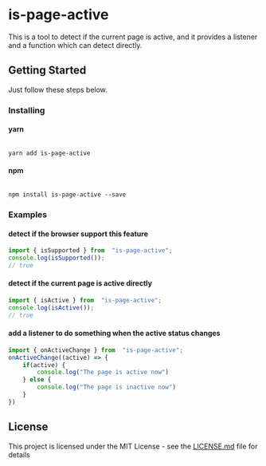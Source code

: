 
# is-page-active

  

This is a tool to detect if the current page is active, and it provides a listener and a function which can detect directly.

  

## Getting Started

  

Just follow these steps below.

  

### Installing

  

#### yarn

  

```

yarn add is-page-active

```

  

#### npm

  

```

npm install is-page-active --save

```

  

### Examples

#### detect if the browser support this feature

```javascript
import { isSupported } from  "is-page-active";
console.log(isSupported());
// true
```

#### detect if the current page is active directly

```javascript
import { isActive } from  "is-page-active";
console.log(isActive());
// true
```

#### add a listener to do something when the active status changes

```javascript
import { onActiveChange } from  "is-page-active";
onActiveChange((active) => {
	if(active) {
		console.log("The page is active now")
	} else {
		console.log("The page is inactive now")
	}
})
```

## License

  

This project is licensed under the MIT License - see the [LICENSE.md](LICENSE.md) file for details